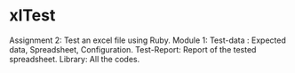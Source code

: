 # xlTest
Assignment 2: Test an excel file using Ruby.
Module 1:
Test-data : Expected data, Spreadsheet, Configuration.
Test-Report: Report of the tested spreadsheet.
Library: All the codes.
